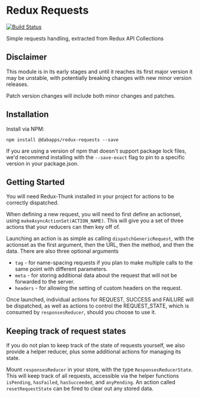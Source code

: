 # Redux Requests

[![Build Status](https://travis-ci.com/dabapps/redux-requests.svg?token=YbH3f6uroz5f5q8RxDdW&branch=master)](https://travis-ci.com/dabapps/redux-requests)

Simple requests handling, extracted from Redux API Collections

## Disclaimer

This module is in its early stages and until it reaches its first major version it may be unstable, with potentially breaking changes with new minor version releases.

Patch version changes will include both minor changes and patches.

## Installation

Install via NPM:

```
npm install @dabapps/redux-requests --save
```

If you are using a version of npm that doesn't support package lock files, we'd recommend installing with the `--save-exact` flag to pin to a specific version in your package.json.

## Getting Started
You will need Redux-Thunk installed in your project for actions to be correctly dispatched.

When defining a new request, you will need to first define an actionset, using `makeAsyncActionSet(ACTION_NAME)`.  This will give you a set of three actions that your reducers can then key off of.

Launching an action is as simple as calling `dispatchGenericRequest`, with the actionset as the first argument, then the URL, then the method, and then the data.  There are also three optional arguments

* `tag` - for name-spacing requests if you plan to make multiple calls to the same point with different parameters.
* `meta` - for storing additional data about the request that will not be forwarded to the server.
* `headers` - for allowing the setting of custom headers on the request.

Once launched, individual actions for REQUEST, SUCCESS and FAILURE will be dispatched, as well as actions to control the REQUEST_STATE, which is consumed by `responsesReducer`, should you choose to use it.

## Keeping track of request states

If you do not plan to keep track of the state of requests yourself, we also provide a helper reducer, plus some additional actions for managing its state.

Mount `responsesReducer` in your store, with the type `ResponsesReducerState`.  This will keep track of all requests, accessible via the helper functions `isPending`, `hasFailed`, `hasSucceeded`, and `anyPending`.  An action called `resetRequestState` can be fired to clear out any stored data.

